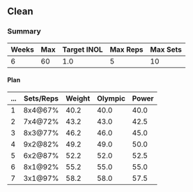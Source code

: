 ## Clean

### Summary

Weeks | Max | Target INOL | Max Reps | Max Sets
--- | --- | --- | --- | ---
6 | 60 | 1.0 | 5 | 10

#### Plan

 ... | Sets/Reps | Weight | Olympic | Power
--- | --- | --- | --- | ---
1 | 8x4@67% | 40.2 | 40.0 | 40.0
2 | 7x4@72% | 43.2 | 43.0 | 42.5
3 | 8x3@77% | 46.2 | 46.0 | 45.0
4 | 9x2@82% | 49.2 | 49.0 | 50.0
5 | 6x2@87% | 52.2 | 52.0 | 52.5
6 | 8x1@92% | 55.2 | 55.0 | 55.0
7 | 3x1@97% | 58.2 | 58.0 | 57.5

